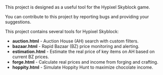 This project is designed as a useful tool for the Hypixel Skyblock game.

You can contribute to this project by reporting bugs and providing your suggestions.

This project contains several tools for Hypixel Skyblock:
- **auction.html** - Auction House (AH) search with custom filters.
- **bazaar.html** - Rapid Bazaar (BZ) price monitoring and alerting.
- **estimation.html** - Estimate the real price of key items on AH based on current BZ prices.
- **forge.html** - Calculate real prices and income from forging and crafting.
- **hoppity.html** - Simulate Hoppity Hunt to maximize chocolate income.
